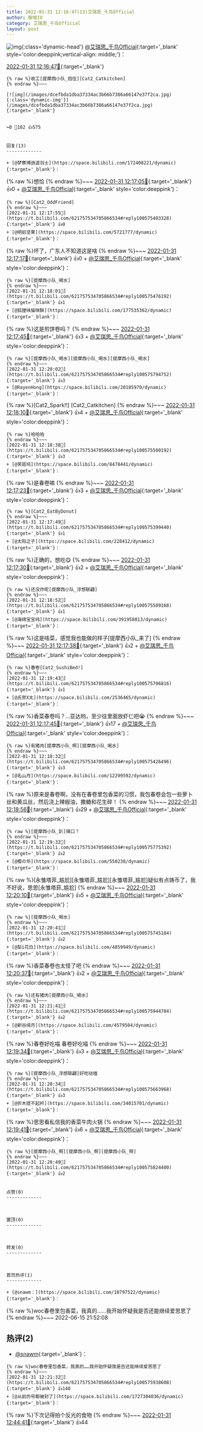 ```yaml
---
title: 2022-01-31 12:16:47(13)艾瑞思_千鸟Official
author: 御坂IO
category: 艾瑞思_千鸟Official
layout: post
---
```


![img](/images/7e08840c56f251de28bdf766b647bd5fe9a5d50a.jpg){:class='dynamic-head'}
[@艾瑞思_千鸟Official](https://space.bilibili.com/1090010845/dynamic){:target='_blank' style='color:deeppink;vertical-align: middle;'}：

[2022-01-31 12:16:47🔗](https://t.bilibili.com/621757534705866534){:target='_blank'}

~~~
{% raw %}收工[提摩西小队_抱住][Cat2_Catkitchen]
{% endraw %}~~~

[![img](/images/dcefbda1dba37334ac3b66b7386a66147e37f2ca.jpg){:class='dynamic-img'}](/images/dcefbda1dba37334ac3b66b7386a66147e37f2ca.jpg){:target='_blank'}


↪️0 💬182 👍575


回复(13)
-------------

+ [@梦赛博逍遥羽士](https://space.bilibili.com/172408221/dynamic){:target='_blank'}：
~~~
{% raw %}想恰
{% endraw %}~~~
[2022-01-31 12:17:05🔗](https://t.bilibili.com/621757534705866534#reply100575372192){:target='_blank'} 👍0
    + [@艾瑞思_千鸟Official](https://space.bilibili.com/1090010845/dynamic){:target='_blank' style='color:deeppink'}：
~~~
{% raw %}[Cat2_OddFriend]
{% endraw %}~~~
[2022-01-31 12:17:55🔗](https://t.bilibili.com/621757534705866534#reply100575403328){:target='_blank'} 👍0
+ [@明前坚果](https://space.bilibili.com/5721777/dynamic){:target='_blank'}：
~~~
{% raw %}坏了，广东人不知道这是啥
{% endraw %}~~~
[2022-01-31 12:17:17🔗](https://t.bilibili.com/621757534705866534#reply100575379568){:target='_blank'} 👍0
    + [@艾瑞思_千鸟Official](https://space.bilibili.com/1090010845/dynamic){:target='_blank' style='color:deeppink'}：
~~~
{% raw %}[提摩西小队_喝水]
{% endraw %}~~~
[2022-01-31 12:18:01🔗](https://t.bilibili.com/621757534705866534#reply100575476192){:target='_blank'} 👍1
+ [@狐狸味猫咪酥](https://space.bilibili.com/177535362/dynamic){:target='_blank'}：
~~~
{% raw %}这是煎饼卷吗？
{% endraw %}~~~
[2022-01-31 12:17:45🔗](https://t.bilibili.com/621757534705866534#reply100575397024){:target='_blank'} 👍3
    + [@艾瑞思_千鸟Official](https://space.bilibili.com/1090010845/dynamic){:target='_blank' style='color:deeppink'}：
~~~
{% raw %}[提摩西小队_喝水][提摩西小队_喝水][提摩西小队_喝水]
{% endraw %}~~~
[2022-01-31 12:20:02🔗](https://t.bilibili.com/621757534705866534#reply100575794752){:target='_blank'} 👍3
+ [@RayenHong](https://space.bilibili.com/20185970/dynamic){:target='_blank'}：
~~~
{% raw %}[Cat2_Spark!!]
[Cat2_Catkitchen]
{% endraw %}~~~
[2022-01-31 12:18:10🔗](https://t.bilibili.com/621757534705866534#reply100575412896){:target='_blank'} 👍4
    + [@艾瑞思_千鸟Official](https://space.bilibili.com/1090010845/dynamic){:target='_blank' style='color:deeppink'}：
~~~
{% raw %}哈哈哈
{% endraw %}~~~
[2022-01-31 12:18:38🔗](https://t.bilibili.com/621757534705866534#reply100575500192){:target='_blank'} 👍3
+ [@笑斑鸠](https://space.bilibili.com/8478441/dynamic){:target='_blank'}：
~~~
{% raw %}是春卷嘛
{% endraw %}~~~
[2022-01-31 12:17:23🔗](https://t.bilibili.com/621757534705866534#reply100575452064){:target='_blank'} 👍3
    + [@艾瑞思_千鸟Official](https://space.bilibili.com/1090010845/dynamic){:target='_blank' style='color:deeppink'}：
~~~
{% raw %}[Cat2_EatByDonut]
{% endraw %}~~~
[2022-01-31 12:17:49🔗](https://t.bilibili.com/621757534705866534#reply100575399440){:target='_blank'} 👍1
+ [@太阳之子](https://space.bilibili.com/228412/dynamic){:target='_blank'}：
~~~
{% raw %}正确的，想吃😋
{% endraw %}~~~
[2022-01-31 12:17:30🔗](https://t.bilibili.com/621757534705866534#reply100575536640){:target='_blank'} 👍2
    + [@艾瑞思_千鸟Official](https://space.bilibili.com/1090010845/dynamic){:target='_blank' style='color:deeppink'}：
~~~
{% raw %}还没炸呢[提摩西小队_浮想联翩]
{% endraw %}~~~
[2022-01-31 12:18:52🔗](https://t.bilibili.com/621757534705866534#reply100575509168){:target='_blank'} 👍1
+ [@海绵宝宝纯](https://space.bilibili.com/391958813/dynamic){:target='_blank'}：
~~~
{% raw %}这是啥菜，感觉我也能做的样子[提摩西小队_来了]
{% endraw %}~~~
[2022-01-31 12:17:38🔗](https://t.bilibili.com/621757534705866534#reply100575542064){:target='_blank'} 👍2
    + [@艾瑞思_千鸟Official](https://space.bilibili.com/1090010845/dynamic){:target='_blank' style='color:deeppink'}：
~~~
{% raw %}春卷[Cat2_SushiBed!]
{% endraw %}~~~
[2022-01-31 12:19:43🔗](https://t.bilibili.com/621757534705866534#reply100575706816){:target='_blank'} 👍1
+ [@氏贺X太](https://space.bilibili.com/2536465/dynamic){:target='_blank'}：
~~~
{% raw %}香菜春卷吗？…亚达哟，至少往里面放虾仁吧😭
{% endraw %}~~~
[2022-01-31 12:17:45🔗](https://t.bilibili.com/621757534705866534#reply100575546720){:target='_blank'} 👍17
    + [@艾瑞思_千鸟Official](https://space.bilibili.com/1090010845/dynamic){:target='_blank' style='color:deeppink'}：
~~~
{% raw %}有猪肉[提摩西小队_啊][提摩西小队_喝水]
{% endraw %}~~~
[2022-01-31 12:18:32🔗](https://t.bilibili.com/621757534705866534#reply100575426496){:target='_blank'} 👍3
+ [@名山月](https://space.bilibili.com/12299592/dynamic){:target='_blank'}：
~~~
{% raw %}原来是春卷啊，没有在春卷里包香菜的习惯，我包春卷会包一些萝卜丝和黄瓜丝，然后浇上辣椒油，撒糖和花生碎！
{% endraw %}~~~
[2022-01-31 12:18:56🔗](https://t.bilibili.com/621757534705866534#reply100575602336){:target='_blank'} 👍29
    + [@艾瑞思_千鸟Official](https://space.bilibili.com/1090010845/dynamic){:target='_blank' style='color:deeppink'}：
~~~
{% raw %}[提摩西小队_趴]辣口？
{% endraw %}~~~
[2022-01-31 12:19:32🔗](https://t.bilibili.com/621757534705866534#reply100575775392){:target='_blank'} 👍2
+ [@樱の华](https://space.bilibili.com/550238/dynamic){:target='_blank'}：
~~~
{% raw %}[永雏塔菲_尴尬][永雏塔菲_尴尬][永雏塔菲_尴尬]疑似有点铸币了，我不好说，思思[永雏塔菲_尴尬]
{% endraw %}~~~
[2022-01-31 12:20:10🔗](https://t.bilibili.com/621757534705866534#reply100575649408){:target='_blank'} 👍5
    + [@艾瑞思_千鸟Official](https://space.bilibili.com/1090010845/dynamic){:target='_blank' style='color:deeppink'}：
~~~
{% raw %}[提摩西小队_喝水]
{% endraw %}~~~
[2022-01-31 12:20:41🔗](https://t.bilibili.com/621757534705866534#reply100575745184){:target='_blank'} 👍2
+ [@梨i花白](https://space.bilibili.com/4859949/dynamic){:target='_blank'}：
~~~
{% raw %}香菜春卷也太怪了吧
{% endraw %}~~~
[2022-01-31 12:20:37🔗](https://t.bilibili.com/621757534705866534#reply100575665696){:target='_blank'} 👍2
    + [@艾瑞思_千鸟Official](https://space.bilibili.com/1090010845/dynamic){:target='_blank' style='color:deeppink'}：
~~~
{% raw %}还有猪肉[提摩西小队_喝水]
{% endraw %}~~~
[2022-01-31 12:21:41🔗](https://t.bilibili.com/621757534705866534#reply100575944704){:target='_blank'} 👍2
+ [@新谷绮月](https://space.bilibili.com/4579504/dynamic){:target='_blank'}：
~~~
{% raw %}春卷好吃喵 春卷好吃喵
{% endraw %}~~~
[2022-01-31 12:19:34🔗](https://t.bilibili.com/621757534705866534#reply100575700672){:target='_blank'} 👍3
    + [@艾瑞思_千鸟Official](https://space.bilibili.com/1090010845/dynamic){:target='_blank' style='color:deeppink'}：
~~~
{% raw %}[提摩西小队_浮想联翩]好吃哒喵
{% endraw %}~~~
[2022-01-31 12:20:34🔗](https://t.bilibili.com/621757534705866534#reply100575663968){:target='_blank'} 👍3
+ [@折木提不起衿](https://space.bilibili.com/34015701/dynamic){:target='_blank'}：
~~~
{% raw %}思思看私信我的香菜牛肉火锅
{% endraw %}~~~
[2022-01-31 12:19:41🔗](https://t.bilibili.com/621757534705866534#reply100575781328){:target='_blank'} 👍6
    + [@艾瑞思_千鸟Official](https://space.bilibili.com/1090010845/dynamic){:target='_blank' style='color:deeppink'}：
~~~
{% raw %}[提摩西小队_啊][提摩西小队_啊][提摩西小队_啊]
{% endraw %}~~~
[2022-01-31 12:20:49🔗](https://t.bilibili.com/621757534705866534#reply100575824400){:target='_blank'} 👍2


点赞(0)
-------------



置顶(0)
-------------



转发(0)
-------------



首页热评(1)
-------------

+ [@snawm：](https://space.bilibili.com/10797522/dynamic){:target='_blank'}：
~~~
{% raw %}woc春卷里包香菜，我真的……我开始怀疑我是否还能继续爱思思了
{% endraw %}~~~
2022-06-15 21:52:08


热评(2)
-------------

+ [@snawm](https://space.bilibili.com/10797522/dynamic){:target='_blank'}：
~~~
{% raw %}woc春卷里包香菜，我真的……我开始怀疑我是否还能继续爱思思了
{% endraw %}~~~
[2022-01-31 12:21:32🔗](https://t.bilibili.com/621757534705866534#reply100575938608){:target='_blank'} 👍140
+ [@从前的号都被封了](https://space.bilibili.com/1727304036/dynamic){:target='_blank'}：
~~~
{% raw %}下次记得拍个反光的食物
{% endraw %}~~~
[2022-01-31 12:44:41🔗](https://t.bilibili.com/621757534705866534#reply100578545120){:target='_blank'} 👍44


